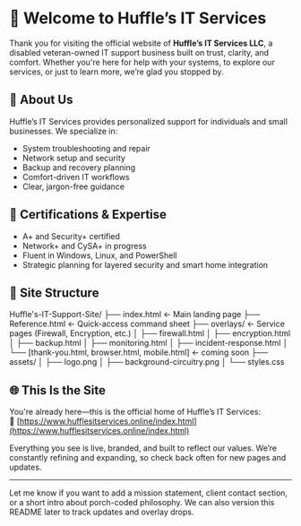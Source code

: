 # 👋 Welcome to Huffle’s IT Services

Thank you for visiting the official website of **Huffle’s IT Services LLC**, a disabled veteran-owned IT support business built on trust, clarity, and comfort. Whether you're here for help with your systems, to explore our services, or just to learn more, we’re glad you stopped by.

## 💼 About Us

Huffle’s IT Services provides personalized support for individuals and small businesses. We specialize in:

- System troubleshooting and repair
- Network setup and security
- Backup and recovery planning
- Comfort-driven IT workflows
- Clear, jargon-free guidance

## 🧠 Certifications & Expertise

- A+ and Security+ certified
- Network+ and CySA+ in progress
- Fluent in Windows, Linux, and PowerShell
- Strategic planning for layered security and smart home integration

## 📁 Site Structure
Huffle's-IT-Support-Site/ ├── index.html                ← Main landing page ├── Reference.html            ← Quick-access command sheet ├── overlays/                 ← Service pages (Firewall, Encryption, etc.) │   ├── firewall.html │   ├── encryption.html │   ├── backup.html │   ├── monitoring.html │   ├── incident-response.html │   └── [thank-you.html, browser.html, mobile.html] ← coming soon ├── assets/ │   ├── logo.png │   ├── background-circuitry.png │   └── styles.css

## 🌐 This Is the Site

You're already here—this is the official home of Huffle’s IT Services:  
🔗 [https://www.hufflesitservices.online/index.html](https://www.hufflesitservices.online/index.html)

Everything you see is live, branded, and built to reflect our values. We’re constantly refining and expanding, so check back often for new pages and updates.

---

Let me know if you want to add a mission statement, client contact section, or a short intro about porch-coded philosophy. We can also version this README later to track updates and overlay drops.
